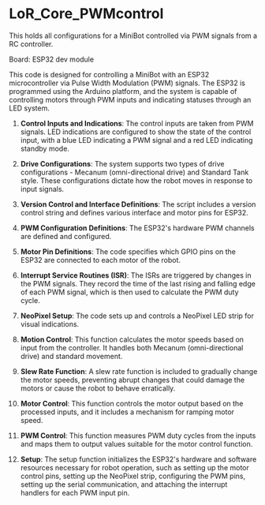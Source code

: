 # LoR_Core_PWMcontrol
This holds all configurations for a MiniBot controlled via PWM signals from a RC controller.

Board: ESP32 dev module

This code is designed for controlling a MiniBot with an ESP32 microcontroller via Pulse Width Modulation (PWM) signals. The ESP32 is programmed using the Arduino platform, and the system is capable of controlling motors through PWM inputs and indicating statuses through an LED system. 

1. **Control Inputs and Indications**: 
The control inputs are taken from PWM signals. LED indications are configured to show the state of the control input, with a blue LED indicating a PWM signal and a red LED indicating standby mode.

2. **Drive Configurations**: 
The system supports two types of drive configurations - Mecanum (omni-directional drive) and Standard Tank style. These configurations dictate how the robot moves in response to input signals.

3. **Version Control and Interface Definitions**: 
The script includes a version control string and defines various interface and motor pins for ESP32.

4. **PWM Configuration Definitions**: 
The ESP32's hardware PWM channels are defined and configured. 

5. **Motor Pin Definitions**: 
The code specifies which GPIO pins on the ESP32 are connected to each motor of the robot.

6. **Interrupt Service Routines (ISR)**:
The ISRs are triggered by changes in the PWM signals. They record the time of the last rising and falling edge of each PWM signal, which is then used to calculate the PWM duty cycle.

7. **NeoPixel Setup**: 
The code sets up and controls a NeoPixel LED strip for visual indications. 

8. **Motion Control**: 
This function calculates the motor speeds based on input from the controller. It handles both Mecanum (omni-directional drive) and standard movement. 

9. **Slew Rate Function**: 
A slew rate function is included to gradually change the motor speeds, preventing abrupt changes that could damage the motors or cause the robot to behave erratically.

10. **Motor Control**: 
This function controls the motor output based on the processed inputs, and it includes a mechanism for ramping motor speed.

11. **PWM Control**: 
This function measures PWM duty cycles from the inputs and maps them to output values suitable for the motor control function.

12. **Setup**: 
The setup function initializes the ESP32's hardware and software resources necessary for robot operation, such as setting up the motor control pins, setting up the NeoPixel strip, configuring the PWM pins, setting up the serial communication, and attaching the interrupt handlers for each PWM input pin.
